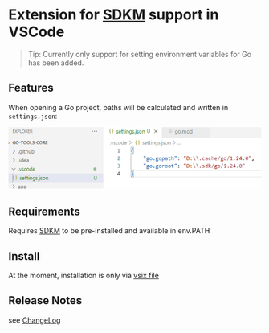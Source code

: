 # Extension for [SDKM](https://github.com/itbasis/sdkm) support in VSCode

> Tip: Currently only support for setting environment variables for Go has been added.

## Features

When opening a Go project, paths will be calculated and written in `settings.json`:

![Env](./docs/go-paths.png)

## Requirements

Requires [SDKM](https://github.com/itbasis/sdkm) to be pre-installed and available in env.PATH

## Install

At the moment, installation is only via [vsix file](https://github.com/itbasis/sdkm-vscode/releases/latest)

## Release Notes

see [ChangeLog](./CHANGELOG.md)
